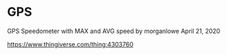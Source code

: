 # GPS
GPS Speedometer with MAX and AVG speed
by morganlowe April 21, 2020

https://www.thingiverse.com/thing:4303760
